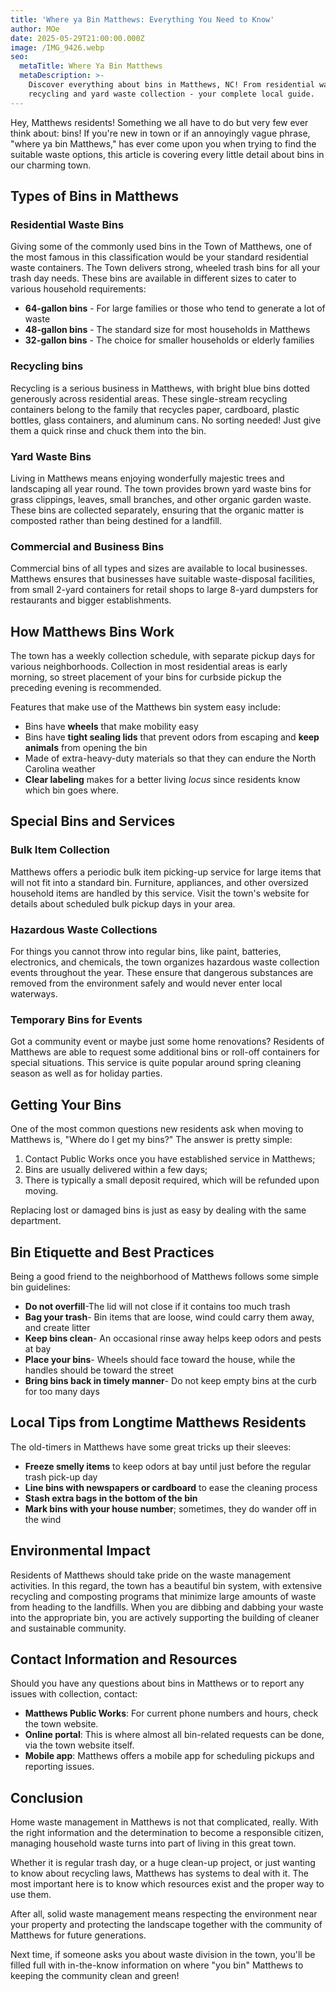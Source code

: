 ```yaml
---
title: 'Where ya Bin Matthews: Everything You Need to Know'
author: MOe
date: 2025-05-29T21:00:00.000Z
image: /IMG_9426.webp
seo:
  metaTitle: Where Ya Bin Matthews
  metaDescription: >-
    Discover everything about bins in Matthews, NC! From residential waste to
    recycling and yard waste collection - your complete local guide.
---
```


Hey, Matthews residents! Something we all have to do but very few ever think about: bins! If you're new in town or if an annoyingly vague phrase, "where ya bin Matthews," has ever come upon you when trying to find the suitable waste options, this article is covering every little detail about bins in our charming town.

## Types of Bins in Matthews

### Residential Waste Bins

Giving some of the commonly used bins in the Town of Matthews, one of the most famous in this classification would be your standard residential waste containers. The Town delivers strong, wheeled trash bins for all your trash day needs. These bins are available in different sizes to cater to various household requirements:

* **64-gallon bins** - For large families or those who tend to generate a lot of waste
* **48-gallon bins** - The standard size for most households in Matthews
* **32-gallon bins** - The choice for smaller households or elderly families

### Recycling bins

Recycling is a serious business in Matthews, with bright blue bins dotted generously across residential areas. These single-stream recycling containers belong to the family that recycles paper, cardboard, plastic bottles, glass containers, and aluminum cans. No sorting needed! Just give them a quick rinse and chuck them into the bin.

### Yard Waste Bins

Living in Matthews means enjoying wonderfully majestic trees and landscaping all year round. The town provides brown yard waste bins for grass clippings, leaves, small branches, and other organic garden waste. These bins are collected separately, ensuring that the organic matter is composted rather than being destined for a landfill.

### Commercial and Business Bins

Commercial bins of all types and sizes are available to local businesses. Matthews ensures that businesses have suitable waste-disposal facilities, from small 2-yard containers for retail shops to large 8-yard dumpsters for restaurants and bigger establishments.

## How Matthews Bins Work

The town has a weekly collection schedule, with separate pickup days for various neighborhoods. Collection in most residential areas is early morning, so street placement of your bins for curbside pickup the preceding evening is recommended.

Features that make use of the Matthews bin system easy include:

* Bins have **wheels** that make mobility easy
* Bins have **tight sealing lids** that prevent odors from escaping and **keep animals** from opening the bin
* Made of extra-heavy-duty materials so that they can endure the North Carolina weather
* **Clear labeling** makes for a better living *locus* since residents know which bin goes where.

## Special Bins and Services

### Bulk Item Collection

Matthews offers a periodic bulk item picking-up service for large items that will not fit into a standard bin. Furniture, appliances, and other oversized household items are handled by this service. Visit the town's website for details about scheduled bulk pickup days in your area.

### Hazardous Waste Collections

For things you cannot throw into regular bins, like paint, batteries, electronics, and chemicals, the town organizes hazardous waste collection events throughout the year. These ensure that dangerous substances are removed from the environment safely and would never enter local waterways.

### Temporary Bins for Events

Got a community event or maybe just some home renovations? Residents of Matthews are able to request some additional bins or roll-off containers for special situations. This service is quite popular around spring cleaning season as well as for holiday parties.

## Getting Your Bins

One of the most common questions new residents ask when moving to Matthews is, "Where do I get my bins?" The answer is pretty simple:

1. Contact Public Works once you have established service in Matthews;
2. Bins are usually delivered within a few days;
3. There is typically a small deposit required, which will be refunded upon moving.

Replacing lost or damaged bins is just as easy by dealing with the same department.

## Bin Etiquette and Best Practices

Being a good friend to the neighborhood of Matthews follows some simple bin guidelines:

* **Do not overfill**-The lid will not close if it contains too much trash
* **Bag your trash**- Bin items that are loose, wind could carry them away, and create litter
* **Keep bins clean**- An occasional rinse away helps keep odors and pests at bay
* **Place your bins**- Wheels should face toward the house, while the handles should be toward the street
* **Bring bins back in timely manner**- Do not keep empty bins at the curb for too many days

## Local Tips from Longtime Matthews Residents

The old-timers in Matthews have some great tricks up their sleeves:

* **Freeze smelly items** to keep odors at bay until just before the regular trash pick-up day
* **Line bins with newspapers or cardboard** to ease the cleaning process
* **Stash extra bags in the bottom of the bin**
* **Mark bins with your house number**; sometimes, they do wander off in the wind

## Environmental Impact

Residents of Matthews should take pride on the waste management activities. In this regard, the town has a beautiful bin system, with extensive recycling and composting programs that minimize large amounts of waste from heading to the landfills. When you are dibbing and dabbing your waste into the appropriate bin, you are actively supporting the building of cleaner and sustainable community.

## Contact Information and Resources

Should you have any questions about bins in Matthews or to report any issues with collection, contact:

* **Matthews Public Works**: For current phone numbers and hours, check the town website.
* **Online portal**: This is where almost all bin-related requests can be done, via the town website itself.
* **Mobile app**: Matthews offers a mobile app for scheduling pickups and reporting issues.

## Conclusion

Home waste management in Matthews is not that complicated, really. With the right information and the determination to become a responsible citizen, managing household waste turns into part of living in this great town.

Whether it is regular trash day, or a huge clean-up project, or just wanting to know about recycling laws, Matthews has systems to deal with it. The most important here is to know which resources exist and the proper way to use them.

After all, solid waste management means respecting the environment near your property and protecting the landscape together with the community of Matthews for future generations.

Next time, if someone asks you about waste division in the town, you'll be filled full with in-the-know information on where "you bin" Matthews to keeping the community clean and green!
